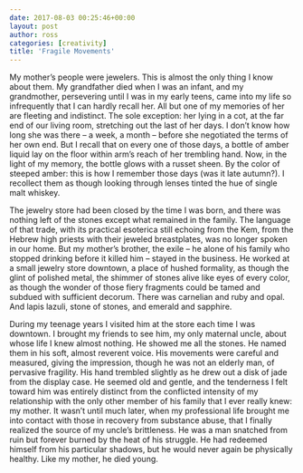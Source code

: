 ```yaml
---
date: 2017-08-03 00:25:46+00:00
layout: post
author: ross
categories: [creativity]
title: 'Fragile Movements'
---
```


My mother’s people were jewelers. This is almost the only thing I know about them. My grandfather died when I was an infant, and my grandmother, persevering until I was in my early teens, came into my life so infrequently that I can hardly recall her. All but one of my memories of her are fleeting and indistinct. The sole exception: her lying in a cot, at the far end of our living room, stretching out the last of her days. I ­don’t know how long she was there – a week, a month – before she negotiated the terms of her own end. But I recall that on every one of those days, a bottle of amber liquid lay on the floor within arm’s reach of her trembling hand. Now, in the light of my memory, the bottle glows with a russet sheen. By the color of steeped amber: this is how I remember those days (was it late autumn?). I recollect them as though looking through lenses tinted the hue of single malt whiskey.

The jewelry store had been closed by the time I was born, and there was nothing left of the stones except what remained in the family. The language of that trade, with its practical esoterica still echoing from the Kem, from the Hebrew high priests with their jeweled breastplates, was no longer spoken in our home. But my mother’s brother, the exile – he alone of his family who stopped drinking before it killed him – stayed in the business. He worked at a small jewelry store downtown, a place of hushed formality, as though the glint of polished metal, the shimmer of stones alive like eyes of every color, as though the wonder of those fiery fragments could be tamed and subdued with sufficient decorum. There was carnelian and ruby and opal. And lapis lazuli, stone of stones, and emerald and sapphire.

During my teenage years I visited him at the store each time I was downtown. I brought my friends to see him, my only maternal uncle, about whose life I knew almost nothing. He showed me all the stones. He named them in his soft, almost reverent voice. His movements were careful and measured, giving the impression, though he was not an elderly man, of pervasive fragility. His hand trembled slightly as he drew out a disk of jade from the display case. He seemed old and gentle, and the tenderness I felt toward him was entirely distinct from the conflicted intensity of my relationship with the only other member of his family that I ever really knew: my mother. It ­wasn’t until much later, when my professional life brought me into contact with those in recovery from substance abuse, that I finally realized the source of my uncle’s brittleness. He was a man snatched from ruin but forever burned by the heat of his struggle. He had redeemed himself from his particular shadows, but he would never again be physically healthy. Like my mother, he died young.